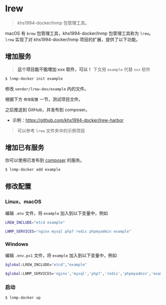 # lrew

> khs1994-docker/lnmp 包管理工具。

macOS 有 `brew` 包管理工具，khs1994-docker/lnmp 包管理工具称为 `lrew`。`lrew` 实现了对 khs1994-docker/lnmp 项目的扩展，提供了以下功能。

## 增加服务

> **这个项目能不能增加 xxx 软件，可以！** 下文用 `example` 代替 `xxx` 软件

```bash
$ lnmp-docker init example
```

修改 `vendor/lrew-dev/example` 内的文件。

根据下方 `修改配置` 一节，测试项目文件。

之后推送到 GitHub，并发布到 composer。

* 示例：https://github.com/khs1994-docker/lrew-harbor

> 可以参考 `lrew` 文件夹中的示例项目

## 增加已有服务

你可以使用已发布到 [composer](https://packagist.org/packages/lrew/) 的服务。

```bash
$ lnmp-docker add example
```

## 修改配置

### Linux、macOS

编辑 `.env` 文件，将 `example` 加入到以下变量中，例如

```bash
LREW_INCLUDE="etcd example"

LNMP_SERVICES="nginx mysql php7 redis phpmyadmin example"
```

### Windows

编辑 `.env.ps1` 文件，将 `example` 加入到以下变量中，例如

```bash
$global:LREW_INCLUDE="etcd","example"

$global:LNMP_SERVICES='nginx','mysql','php7','redis','phpmyadmin','example'
```

### 启动

```bash
$ lnmp-docker up
```
